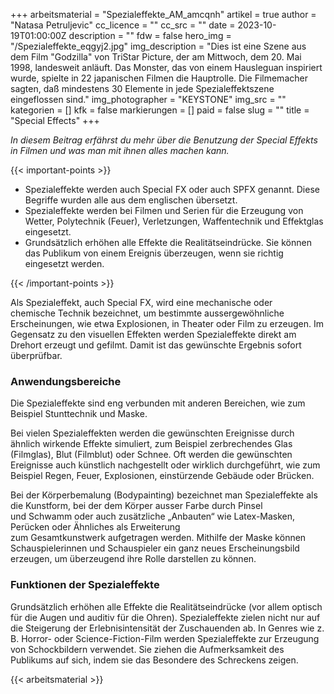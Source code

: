 +++
arbeitsmaterial = "Spezialeffekte_AM_amcqnh"
artikel = true
author = "Natasa Petruljevic"
cc_licence = ""
cc_src = ""
date = 2023-10-19T01:00:00Z
description = ""
fdw = false
hero_img = "/Spezialeffekte_eqgyj2.jpg"
img_description = "Dies ist eine Szene aus dem Film \"Godzilla\" von TriStar Picture, der am Mittwoch, dem 20. Mai 1998, landesweit anläuft. Das Monster, das von einem Hausleguan inspiriert wurde, spielte in 22 japanischen Filmen die Hauptrolle. Die Filmemacher sagten, daß mindestens 30 Elemente in jede Spezialeffektszene eingeflossen sind."
img_photographer = "KEYSTONE"
img_src = ""
kategorien = []
kfk = false
markierungen = []
paid = false
slug = ""
title = "Special Effects"
+++

_In diesem Beitrag erfährst du mehr über die Benutzung der Special Effekts in Filmen und was man mit ihnen alles machen kann._

{{< important-points >}}

<ul>

<li>Spezialeffekte werden auch Special FX oder auch SPFX genannt. Diese Begriffe wurden alle aus dem englischen übersetzt.</li>

<li>Spezialeffekte werden bei Filmen und Serien für die Erzeugung von Wetter, Polytechnik (Feuer), Verletzungen, Waffentechnik und Effektglas eingesetzt.</li>

<li>Grundsätzlich erhöhen alle Effekte die Realitätseindrücke. Sie können das Publikum von einem Ereignis überzeugen, wenn sie richtig eingesetzt werden.</li>

</ul>

{{< /important-points >}}

Als Spezialeffekt, auch Special FX, wird eine mechanische oder chemische Technik bezeichnet, um bestimmte aussergewöhnliche Erscheinungen, wie etwa Explosionen, in Theater oder Film zu erzeugen. Im Gegensatz zu den visuellen Effekten werden Spezialeffekte direkt am Drehort erzeugt und gefilmt. Damit ist das gewünschte Ergebnis sofort überprüfbar.

### Anwendungsbereiche

Die Spezialeffekte sind eng verbunden mit anderen Bereichen, wie zum Beispiel Stunttechnik und Maske.

Bei vielen Spezialeffekten werden die gewünschten Ereignisse durch ähnlich wirkende Effekte simuliert, zum Beispiel zerbrechendes Glas (Filmglas), Blut (Filmblut) oder Schnee. Oft werden die gewünschten Ereignisse auch künstlich nachgestellt oder wirklich durchgeführt, wie zum Beispiel Regen, Feuer, Explosionen, einstürzende Gebäude oder Brücken.

Bei der Körperbemalung (Bodypainting) bezeichnet man Spezialeffekte als die Kunstform, bei der dem Körper ausser Farbe durch Pinsel und Schwamm oder auch zusätzliche „Anbauten“ wie Latex-Masken, Perücken oder Ähnliches als Erweiterung zum Gesamtkunstwerk aufgetragen werden. Mithilfe der Maske können Schauspielerinnen und Schauspieler ein ganz neues Erscheinungsbild erzeugen, um überzeugend ihre Rolle darstellen zu können.

### Funktionen der Spezialeffekte

Grundsätzlich erhöhen alle Effekte die Realitätseindrücke (vor allem optisch für die Augen und auditiv für die Ohren). Spezialeffekte zielen nicht nur auf die Steigerung der Erlebnisintensität der Zuschauenden ab. In Genres wie z. B. Horror- oder Science-Fiction-Film werden Spezialeffekte zur Erzeugung von Schockbildern verwendet. Sie ziehen die Aufmerksamkeit des Publikums auf sich, indem sie das Besondere des Schreckens zeigen.

{{< arbeitsmaterial >}}
